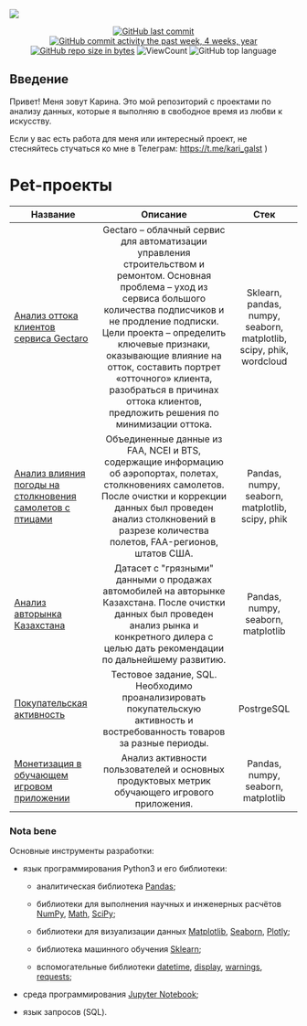 ![](https://superwalls.top/uploads/posts/2022-03/1648693428_18-gamerwall-pro-p-analitika-fon-krasivie-19.jpg)

<div id="badges" align="center">

[![GitHub last commit](https://img.shields.io/github/last-commit/KariGalst/pet_projects.svg)](https://github.com/KariGalst/pet_projects) 
[![GitHub commit activity the past week, 4 weeks, year](https://img.shields.io/github/commit-activity/y/KariGalst/pet_projects.svg)](https://github.com/KariGalst/pet_projects) 
[![GitHub repo size in bytes](https://img.shields.io/github/repo-size/KariGalst/pet_projects.svg)](https://github.com/KariGalst/pet_projects)
![ViewCount](https://views.whatilearened.today/views/github/KariGalst/pet_projects.svg?cache=remove)
![GitHub top language](https://img.shields.io/github/languages/top/KariGalst/pet_projects.svg?style=flat)

</div>

## Введение
Привет! Меня зовут Карина. Это мой репозиторий с проектами по анализу данных, которые я выполняю в свободное время из любви к искусству.

Если у вас есть работа для меня или интересный проект, не стесняйтесь стучаться ко мне в Телеграм: https://t.me/kari_galst )


# Pet-проекты
Название|Описание | Стек
-----------|:-------:|:--------: 
[Анализ оттока клиентов сервиса Gectaro](https://github.com/KariGalst/pet_projects/blob/main/Gectaro_churn/gectaro_churn.ipynb)| Gectaro – облачный сервис для автоматизации управления строительством и ремонтом. Основная проблема – уход из сервиса большого количества подписчиков и не продление подписки. Цели проекта – определить ключевые признаки, оказывающие влияние на отток, составить портрет «отточного» клиента, разобраться в причинах оттока клиентов, предложить решения по минимизации оттока.| Sklearn, pandas, numpy, seaborn, matplotlib, scipy, phik, wordcloud
[Анализ влияния погоды на столкновения самолетов с птицами](https://github.com/KariGalst/pet_projects/blob/main/Bird_strike_analyses/birds_vs_planes.ipynb)| Объединенные данные из FAA, NCEI и BTS, содержащие информацию об аэропортах, полетах, столкновениях самолетов. После очистки и коррекции данных был проведен анализ столкновений в разрезе количества полетов, FAA-регионов, штатов США.| Pandas, numpy, seaborn, matplotlib, scipy, phik
[Анализ авторынка Казахстана](https://github.com/KariGalst/pet_projects/blob/main/Kazakhstan_car_market/auto_market_kaz.ipynb)| Датасет с "грязными" данными о продажах автомобилей на авторынке Казахстана. После очистки данных был проведен анализ рынка и конкретного дилера с целью дать рекомендации по дальнейшему развитию. | Pandas, numpy, seaborn, matplotlib
[Покупательская активность](https://github.com/KariGalst/pet_projects/blob/main/SQL_test_task/sql_test_task.sql)| Тестовое задание, SQL. Необходимо проанализировать покупательскую активность и востребованность товаров за разные периоды. | PostrgeSQL
[Монетизация в обучающем игровом приложении](https://github.com/KariGalst/pet_projects/blob/main/Product_metrics/product_metrics.ipynb)| Анализ активности пользователей и основных продуктовых метрик обучающего игрового приложения. | Pandas, numpy, seaborn, matplotlib



### Nota bene

Основные инструменты разработки:

* язык программирования Python3 и его библиотеки:

    + аналитическая библиотека [Pandas](https://pandas.pydata.org/);

    + библиотеки для выполнения научных и инженерных расчётов [NumPy](https://numpy.org/), [Math](https://docs.python.org/3/library/math.html), [SciPy](https://scipy.org/);

    + библиотеки для визуализации данных [Matplotlib](https://matplotlib.org/), [Seaborn](https://seaborn.pydata.org/), [Plotly](https://plotly.com/python/);

    + библиотека машинного обучения [Sklearn](https://www.sklearn.org/);

    + вспомогательные библиотеки [datetime](https://docs.python.org/3/library/datetime.html), [display](https://ipython.org/ipython-doc/3/api/generated/IPython.display.html), [warnings](https://docs.python.org/3/library/warnings.html), [requests](https://pythonru.com/biblioteki/kratkoe-rukovodstvo-po-biblioteke-python-requests);

* среда программирования [Jupyter Notebook](https://jupyter.org/);

* язык запросов (SQL).
